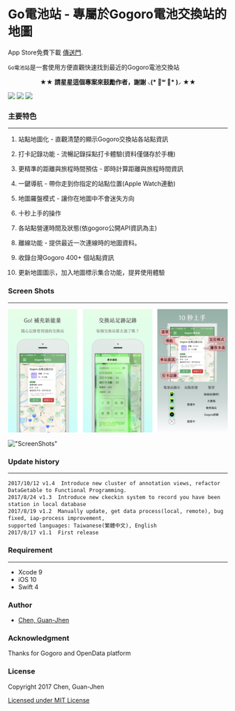 # Go電池站 - 專屬於Gogoro電池交換站的地圖

App Store免費下載 [傳送門](https://goo.gl/oT9ymK).<p>

`Go電池站`是一套使用方便直觀快速找到最近的Gogoro電池交換站

<p align="center" >★★ <b>請星星這個專案來鼓勵作者，謝謝 ⸜(* ॑꒳ ॑* )⸝</b> ★★</p>

<nobr><img src="https://img.shields.io/badge/platform-ios-lightgrey.svg">
<img src="http://img.shields.io/badge/License-MIT-green.svg?style=flat">
<img src="https://img.shields.io/badge/Swift-4.0-orange.svg?style=flat"></nobr>



### 主要特色
-----------
1. 站點地圖化 - 直觀清楚的顯示Gogoro交換站各站點資訊

2. 打卡記錄功能 - 流暢記錄採點打卡體驗(資料僅儲存於手機)

3. 更精準的距離與旅程時間預估 - 即時計算距離與旅程時間資訊

4. 一鍵導航 - 帶你走到你指定的站點位置(Apple Watch連動)

5. 地圖羅盤模式 - 讓你在地圖中不會迷失方向

6. 十秒上手的操作

7. 各站點營運時間及狀態(依gogoro公開API資訊為主) 

8. 離線功能 - 提供最近一次連線時的地圖資料。

9. 收錄台灣Gogoro 400+ 個站點資訊

10. 更新地圖圖示，加入地圖標示集合功能，提昇使用體驗



### Screen Shots
-----------
!["ScreenShots"](/Screenshot/demo2.png)

!["ScreenShots"](/Screenshot/demo2.gif)


### Update history
-----------
	2017/10/12 v1.4  Introduce new cluster of annotation views, refactor DataGetable to Functional Programming. 
	2017/8/24 v1.3  Introduce new ckeckin system to record you have been station in local database
	2017/8/19 v1.2  Manually update, get data process(local, remote), bug fixed, iap-process improvement, 
	supported languages: Taiwanese(繁體中文), English
	2017/8/17 v1.1  First release



### Requirement
-----------

- Xcode 9
- iOS 10
- Swift 4


### Author
* [Chen, Guan-Jhen](https://goo.gl/USI7g5)

### Acknowledgment
Thanks for Gogoro and OpenData platform

### License

Copyright 2017 Chen, Guan-Jhen

[Licensed under MIT License](https://opensource.org/licenses/MIT)

